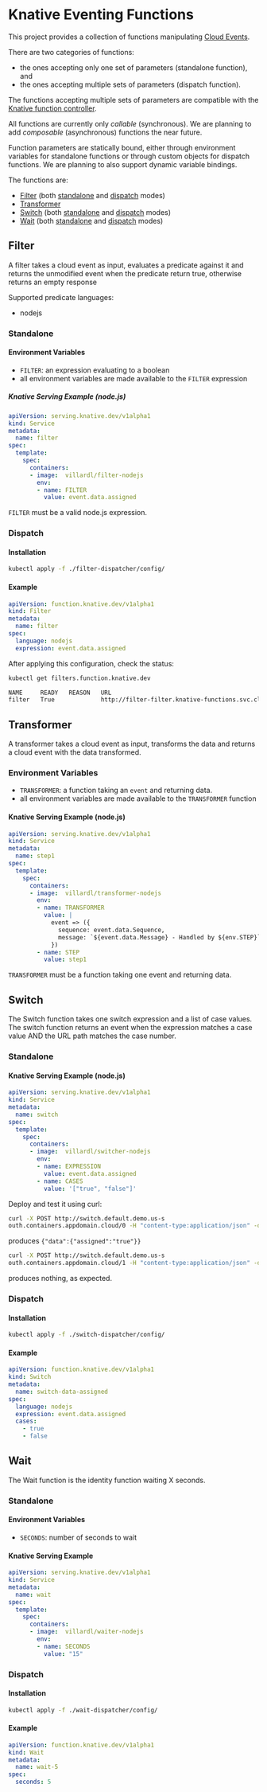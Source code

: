 # Knative Eventing Functions

This project provides a collection of functions manipulating [Cloud Events](https://cloudevents.io).

There are two categories of functions:
- the ones accepting only one set of parameters (standalone function), and 
- the ones accepting multiple sets of parameters (dispatch function).

The functions accepting multiple sets of parameters are compatible with the [Knative function controller](https://github.com/lionelvillard/knative-functions-controller).

All functions are currently only _callable_ (synchronous). We are planning to add _composable_ (asynchronous) functions 
the near future.

Function parameters are statically bound, either through environment variables for standalone functions or 
through custom objects for dispatch functions. We are planning to also support dynamic variable bindings.

The functions are:

- [Filter](#filter) (both [standalone](#standalone) and [dispatch](#dispatch) modes)
- [Transformer](#transformer)
- [Switch](#switch) (both [standalone](#standalone-1) and [dispatch](#dispatch-1) modes)
- [Wait](#wait) (both [standalone](#standalone-2) and [dispatch](#dispatch-2) modes)

## Filter

A filter takes a cloud event as input, evaluates a predicate against it and returns the
unmodified event when the predicate return true, otherwise returns an empty response

Supported predicate languages:
- nodejs

### Standalone

#### Environment Variables

- `FILTER`: an expression evaluating to a boolean
- all environment variables are made available to the `FILTER` expression

##### Knative Serving Example (node.js)

```yaml
apiVersion: serving.knative.dev/v1alpha1
kind: Service
metadata:
  name: filter
spec:
  template:
    spec:
      containers:
      - image:  villardl/filter-nodejs
        env:
        - name: FILTER
          value: event.data.assigned
```

`FILTER` must be a valid node.js expression.

### Dispatch

#### Installation

```sh
kubectl apply -f ./filter-dispatcher/config/
```

#### Example

```yaml
apiVersion: function.knative.dev/v1alpha1
kind: Filter
metadata:
  name: filter
spec:
  language: nodejs
  expression: event.data.assigned
```

After applying this configuration, check the status:

```sh
kubectl get filters.function.knative.dev

NAME     READY   REASON   URL                                                        AGE
filter   True             http://filter-filter.knative-functions.svc.cluster.local   13h
```

## Transformer

A transformer takes a cloud event as input, transforms the data and returns a cloud event with the data transformed.

### Environment Variables

- `TRANSFORMER`: a function taking an `event` and returning data.
- all environment variables are made available to the `TRANSFORMER` function

#### Knative Serving Example (node.js)

```yaml
apiVersion: serving.knative.dev/v1alpha1
kind: Service
metadata:
  name: step1
spec:
  template:
    spec:
      containers:
      - image:  villardl/transformer-nodejs
        env:
        - name: TRANSFORMER
          value: |
            event => ({
              sequence: event.data.Sequence,
              message: `${event.data.Message} - Handled by ${env.STEP}`
            })
        - name: STEP
          value: step1
```

`TRANSFORMER` must be a function taking one event and
returning data.

## Switch

The Switch function takes one switch expression and a list of case values. The switch function returns an event when the expression matches a case value AND the URL path matches the case number.

### Standalone

#### Knative Serving Example (node.js)

```yaml
apiVersion: serving.knative.dev/v1alpha1
kind: Service
metadata:
  name: switch
spec:
  template:
    spec:
      containers:
      - image:  villardl/switcher-nodejs
        env:
        - name: EXPRESSION
          value: event.data.assigned
        - name: CASES
          value: '["true", "false"]'
```

Deploy and test it using curl:

```sh
curl -X POST http://switch.default.demo.us-s
outh.containers.appdomain.cloud/0 -H "content-type:application/json" -d '{"data":{"assigned":"true"}}'
```

produces `{"data":{"assigned":"true"}}`

```sh
curl -X POST http://switch.default.demo.us-s
outh.containers.appdomain.cloud/1 -H "content-type:application/json" -d '{"data":{"assigned":"true"}}'
```

produces nothing, as expected.

### Dispatch

#### Installation

```sh
kubectl apply -f ./switch-dispatcher/config/
```

#### Example

```yaml
apiVersion: function.knative.dev/v1alpha1
kind: Switch
metadata:
  name: switch-data-assigned
spec:
  language: nodejs
  expression: event.data.assigned
  cases:
    - true
    - false
```

## Wait

The Wait function is the identity function waiting X seconds.

### Standalone

#### Environment Variables

- `SECONDS`: number of seconds to wait

#### Knative Serving Example

```yaml
apiVersion: serving.knative.dev/v1alpha1
kind: Service
metadata:
  name: wait
spec:
  template:
    spec:
      containers:
      - image:  villardl/waiter-nodejs
        env:
        - name: SECONDS
          value: "15"
```

### Dispatch

#### Installation

```sh
kubectl apply -f ./wait-dispatcher/config/
```

#### Example

```yaml
apiVersion: function.knative.dev/v1alpha1
kind: Wait
metadata:
  name: wait-5
spec:
  seconds: 5
```
